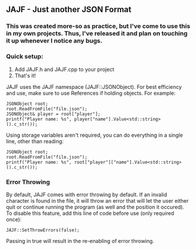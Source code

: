 ## JAJF - Just another JSON Format

### This was created more-so as practice, but I've come to use this in my own projects. Thus, I've released it and plan on touching it up whenever I notice any bugs.

### Quick setup:

1. Add JAJF.h and JAJF.cpp to your project
2. That's it!

JAJF uses the JAJF namespace (JAJF::JSONObject). For best efficiency and use, make sure to use References if holding objects. For example:

    JSONObject root;
    root.ReadFromFile("file.json");
    JSONObject& player = root["player"];
    printf("Player name: %s", player["name"].Value<std::string>().c_str());
    
Using storage variables aren't required, you can do everything in a single line, other than reading:

    JSONObject root;
    root.ReadFromFile("file.json");
    printf("Player name: %s", root["player"]["name"].Value<std::string>().c_str());
    
### Error Throwing

By default, JAJF comes with error throwing by default. If an invalid character is found in the file, it will throw an error that will let the user either quit or continue running the program (as well and the position it occured).
To disable this feature, add this line of code before use (only required once): 

    JAJF::SetThrowErrors(false);
    
Passing in true will result in the re-enabling of error throwing.
